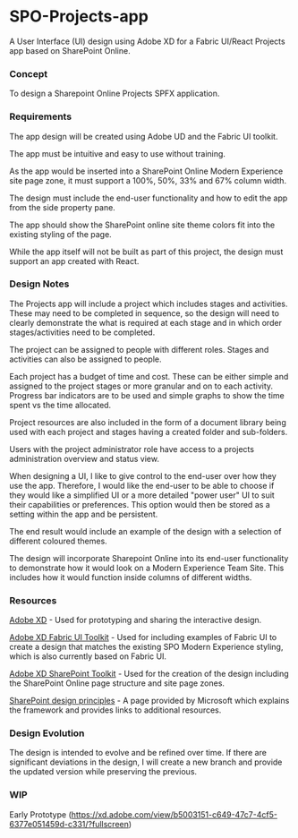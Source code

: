 # SPO-Projects-app
A User Interface (UI) design using Adobe XD for a Fabric UI/React Projects app based on SharePoint Online.

### Concept
To design a Sharepoint Online Projects SPFX application.

### Requirements
The app design will be created using Adobe UD and the Fabric UI toolkit.

The app must be intuitive and easy to use without training.

As the app would be inserted into a SharePoint Online Modern Experience site page zone, it must support a 100%, 50%, 33% and 67% column width.

The design must include the end-user functionality and how to edit the app from the side property pane.

The app should show the SharePoint online site theme colors fit into the existing styling of the page.

While the app itself will not be built as part of this project, the design must support an app created with React.

### Design Notes
The Projects app will include a project which includes stages and activities. These may need to be completed in sequence, so the design will need to clearly demonstrate the what is required at each stage and in which order stages/activities need to be completed.

The project can be assigned to people with different roles. Stages and activities can also be assigned to people.

Each project has a budget of time and cost. These can be either simple and assigned to the project stages or more granular and on to each activity. Progress bar indicators are to be used and simple graphs to show the time spent vs the time allocated.

Project resources are also included in the form of a document library being used with each project and stages having a created folder and sub-folders.

Users with the project administrator role have access to a projects administration overview and status view.

When designing a UI, I like to give control to the end-user over how they use the app. Therefore, I would like the end-user to be able to choose if they would like a simplified UI or a more detailed "power user" UI to suit their capabilities or preferences. This option would then be stored as a setting within the app and be persistent.

The end result would include an example of the design with a selection of different coloured themes.

The design will incorporate Sharepoint Online into its end-user functionality to demonstrate how it would look on a Modern Experience Team Site. This includes how it would function inside columns of different widths.

### Resources
[Adobe XD](https://www.adobe.com/uk/products/xd.html) - Used for prototyping and sharing the interactive design.

[Adobe XD Fabric UI Toolkit](https://aka.ms/fabric-toolkit) - Used for including examples of Fabric UI to create a design that matches the existing SPO Modern Experience styling, which is also currently based on Fabric UI.

[Adobe XD SharePoint Toolkit](https://aka.ms/sharepoint-toolkit) - Used for the creation of the design including the SharePoint Online page structure and site page zones.

[SharePoint design principles](https://spdesign.azurewebsites.net/) - A page provided by Microsoft which explains the framework and provides links to additional resources.

### Design Evolution
The design is intended to evolve and be refined over time. If there are significant deviations in the design, I will create a new branch and provide the updated version while preserving the previous.

### WIP
Early Prototype (https://xd.adobe.com/view/b5003151-c649-47c7-4cf5-6377e051459d-c331/?fullscreen)
